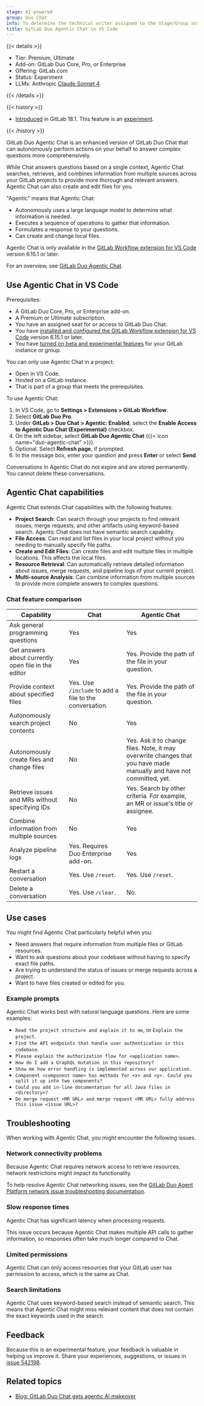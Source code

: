```yaml
---
stage: AI-powered
group: Duo Chat
info: To determine the technical writer assigned to the Stage/Group associated with this page, see https://handbook.gitlab.com/handbook/product/ux/technical-writing/#assignments
title: GitLab Duo Agentic Chat in VS Code
---
```


{{< details >}}

- Tier: Premium, Ultimate
- Add-on: GitLab Duo Core, Pro, or Enterprise
- Offering: GitLab.com
- Status: Experiment
- LLMs: Anthropic [Claude Sonnet 4](https://console.cloud.google.com/vertex-ai/publishers/anthropic/model-garden/claude-sonnet-4)

{{< /details >}}

{{< history >}}

- [Introduced](https://gitlab.com/gitlab-org/gitlab/-/work_items/540917) in GitLab 18.1. This feature is an [experiment](../../policy/development_stages_support.md).

{{< /history >}}

GitLab Duo Agentic Chat is an enhanced version of GitLab Duo Chat that can autonomously
perform actions on your behalf to answer complex questions more comprehensively.

While Chat answers questions based on a single context, Agentic Chat searches,
retrieves, and combines information from multiple sources across your GitLab projects
to provide more thorough and relevant answers. Agentic Chat can also create and edit 
files for you.

"Agentic" means that Agentic Chat:

- Autonomously uses a large language model to determine what information is needed.
- Executes a sequence of operations to gather that information.
- Formulates a response to your questions.
- Can create and change local files.

Agentic Chat is only available in the
[GitLab Workflow extension for VS Code](../../editor_extensions/visual_studio_code/_index.md) version 6.15.1 or later.

<i class="fa fa-youtube-play youtube" aria-hidden="true"></i>
For an overview, see [GitLab Duo Agentic Chat](https://youtu.be/uG9-QLAJrrg?si=c25SR7DoRAep7jvQ).
<!-- Video published on 2025-06-02 -->

## Use Agentic Chat in VS Code

Prerequisites:

- A GitLab Duo Core, Pro, or Enterprise add-on.
- A Premium or Ultimate subscription.
- You have an assigned seat for or access to GitLab Duo Chat.
- You have [installed and configured the GitLab Workflow extension for VS Code](../../editor_extensions/visual_studio_code/setup.md) version 6.15.1 or later.
- You have [turned on beta and experimental features](../gitlab_duo/turn_on_off.md#turn-on-beta-and-experimental-features) for your GitLab instance or group.

You can only use Agentic Chat in a project:

- Open in VS Code.
- Hosted on a GitLab instance.
- That is part of a group that meets the prerequisites.

To use Agentic Chat:

1. In VS Code, go to **Settings > Extensions > GitLab Workflow**.
1. Select **GitLab Duo Pro**.
1. Under **GitLab > Duo Chat > Agentic: Enabled**, select the
   **Enable Access to Agentic Duo Chat (Experimental)** checkbox.
1. On the left sidebar, select **GitLab Duo Agentic Chat** ({{< icon name="duo-agentic-chat" >}}).
1. Optional. Select **Refresh page**, if prompted.
1. In the message box, enter your question and press **Enter** or select **Send**.

Conversations in Agentic Chat do not expire and are stored permanently. You cannot delete these conversations.

## Agentic Chat capabilities

Agentic Chat extends Chat capabilities with the following features:

- **Project Search**: Can search through your projects to find relevant
  issues, merge requests, and other artifacts using keyword-based search. Agentic
  Chat does not have semantic search capability.
- **File Access**: Can read and list files in your local project without you
  needing to manually specify file paths.
- **Create and Edit Files**: Can create files and edit multiple files in multiple locations.
  This affects the local files.
- **Resource Retrieval**: Can automatically retrieve detailed information about
  issues, merge requests, and pipeline logs of your current project.
- **Multi-source Analysis**: Can combine information from multiple sources to
  provide more complete answers to complex questions.

### Chat feature comparison

| Capability | Chat | Agentic Chat |
|------------|------| -------------|
| Ask general programming questions | Yes | Yes |
| Get answers about currently open file in the editor | Yes | Yes. Provide the path of the file in your question. |
| Provide context about specified files | Yes. Use `/include` to add a file to the conversation. | Yes. Provide the path of the file in your question. |
| Autonomously search project contents | No | Yes |
| Autonomously create files and change files | No | Yes. Ask it to change files. Note, it may overwrite changes that you have made manually and have not committed, yet. |
| Retrieve issues and MRs without specifying IDs | No | Yes. Search by other criteria. For example, an MR or issue's title or assignee. |
| Combine information from multiple sources | No | Yes |
| Analyze pipeline logs | Yes. Requires Duo Enterprise add-on. | Yes |
| Restart a conversation | Yes. Use `/reset`. | Yes. Use `/reset`. |
| Delete a conversation | Yes. Use `/clear`.| No. |

## Use cases

You might find Agentic Chat particularly helpful when you:

- Need answers that require information from multiple files or GitLab resources.
- Want to ask questions about your codebase without having to specify exact file paths.
- Are trying to understand the status of issues or merge requests across a project.
- Want to have files created or edited for you.

### Example prompts

Agentic Chat works best with natural language questions. Here are some examples:

- `Read the project structure and explain it to me`, or `Explain the project`.
- `Find the API endpoints that handle user authentication in this codebase`.
- `Please explain the authorization flow for <application name>`.
- `How do I add a GraphQL mutation in this repository?`
- `Show me how error handling is implemented across our application`.
- `Component <component name> has methods for <x> and <y>. Could you split it up into two components?`
- `Could you add in-line documentation for all Java files in <directory>?`
- `Do merge request <MR URL> and merge request <MR URL> fully address this issue <issue URL>?`

## Troubleshooting

When working with Agentic Chat, you might encounter the following issues.

### Network connectivity problems

Because Agentic Chat requires network access to retrieve resources, network restrictions
might impact its functionality.

To help resolve Agentic Chat networking issues, see the
[GitLab Duo Agent Platform network issue troubleshooting documentation](../duo_agent_platform/troubleshooting.md#network-issues).

### Slow response times

Agentic Chat has significant latency when processing requests.

This issue occurs because Agentic Chat makes multiple API calls to gather information,
so responses often take much longer compared to Chat.

### Limited permissions

Agentic Chat can only access resources that your GitLab user has permission to
access, which is the same as Chat.

### Search limitations

Agentic Chat uses keyword-based search instead of semantic search. This means that
Agentic Chat might miss relevant content that does not contain the exact keywords
used in the search.

## Feedback

Because this is an experimental feature, your feedback is valuable in helping us improve it.
Share your experiences, suggestions, or issues in [issue 542198](https://gitlab.com/gitlab-org/gitlab/-/issues/542198).

## Related topics

- [Blog: GitLab Duo Chat gets agentic AI makeover](https://about.gitlab.com/blog/2025/05/29/gitlab-duo-chat-gets-agentic-ai-makeover/)
